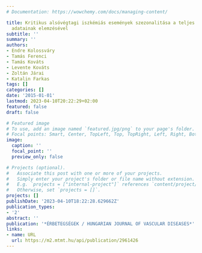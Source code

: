 ```yaml
---
# Documentation: https://wowchemy.com/docs/managing-content/

title: Kritikus alsóvégtagi iszkémiás események szezonalitása a teljes magyar népesség
  adatainak elemzésével
subtitle: ''
summary: ''
authors:
- Endre Kolossváry
- Tamás Ferenci
- Tamás Kováts
- Levente Kováts
- Zoltán Járai
- Katalin Farkas
tags: []
categories: []
date: '2015-01-01'
lastmod: 2023-04-10T20:22:29+02:00
featured: false
draft: false

# Featured image
# To use, add an image named `featured.jpg/png` to your page's folder.
# Focal points: Smart, Center, TopLeft, Top, TopRight, Left, Right, BottomLeft, Bottom, BottomRight.
image:
  caption: ''
  focal_point: ''
  preview_only: false

# Projects (optional).
#   Associate this post with one or more of your projects.
#   Simply enter your project's folder or file name without extension.
#   E.g. `projects = ["internal-project"]` references `content/project/deep-learning/index.md`.
#   Otherwise, set `projects = []`.
projects: []
publishDate: '2023-04-10T18:22:28.629662Z'
publication_types:
- '2'
abstract: ''
publication: '*ÉRBETEGSÉGEK / HUNGARIAN JOURNAL OF VASCULAR DISEASES*'
links:
- name: URL
  url: https://m2.mtmt.hu/api/publication/2961426
---
```

